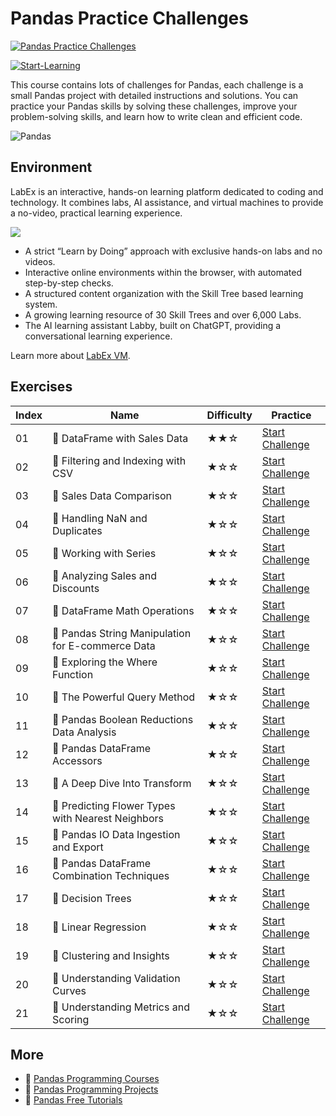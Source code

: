 # Pandas Practice Challenges

[![Pandas Practice Challenges](https://cover-creator.appbot.io/pandas-practice-challenges.png)](https://labex.io/courses/pandas-practice-challenges)

[![Start-Learning](https://img.shields.io/badge/Start-Learning-whitesmoke?style=for-the-badge)](https://labex.io/courses/pandas-practice-challenges)

This course contains lots of challenges for Pandas, each challenge is a small Pandas project with detailed instructions and solutions. You can practice your Pandas skills by solving these challenges, improve your problem-solving skills, and learn how to write clean and efficient code.

![Pandas](https://img.shields.io/badge/Pandas-whitesmoke?style=for-the-badge&logo=pandas)


## Environment

LabEx is an interactive, hands-on learning platform dedicated to coding and technology. It combines labs, AI assistance, and virtual machines to provide a no-video, practical learning experience.

![](https://tutorial-screenshot.getvm.io/images/vm-1725247253.png)

- A strict “Learn by Doing” approach with exclusive hands-on labs and no videos.
- Interactive online environments within the browser, with automated step-by-step checks.
- A structured content organization with the Skill Tree based learning system.
- A growing learning resource of 30 Skill Trees and over 6,000 Labs.
- The AI learning assistant Labby, built on ChatGPT, providing a conversational learning experience.

Learn more about [LabEx VM](https://support.labex.io/using-labex/virtual-machine).

## Exercises

|   Index | Name                                             | Difficulty   | Practice                                                                                                                         |
|---------|--------------------------------------------------|--------------|----------------------------------------------------------------------------------------------------------------------------------|
|      01 | 🎯 DataFrame with Sales Data                      | ★★☆          | <a target='_blank' href='https://labex.io/labs/pandas-dataframe-with-sales-data-22107'>Start Challenge</a>                       |
|      02 | 🎯 Filtering and Indexing with CSV                | ★☆☆          | <a target='_blank' href='https://labex.io/labs/pandas-filtering-and-indexing-with-csv-67543'>Start Challenge</a>                 |
|      03 | 🎯 Sales Data Comparison                          | ★☆☆          | <a target='_blank' href='https://labex.io/labs/pandas-sales-data-comparison-92717'>Start Challenge</a>                           |
|      04 | 🎯 Handling NaN and Duplicates                    | ★☆☆          | <a target='_blank' href='https://labex.io/labs/pandas-handling-nan-and-duplicates-189438'>Start Challenge</a>                    |
|      05 | 🎯 Working with Series                            | ★☆☆          | <a target='_blank' href='https://labex.io/labs/pandas-working-with-series-67550'>Start Challenge</a>                             |
|      06 | 🎯 Analyzing Sales and Discounts                  | ★☆☆          | <a target='_blank' href='https://labex.io/labs/pandas-analyzing-sales-and-discounts-23740'>Start Challenge</a>                   |
|      07 | 🎯 DataFrame Math Operations                      | ★☆☆          | <a target='_blank' href='https://labex.io/labs/pandas-dataframe-math-operations-172040'>Start Challenge</a>                      |
|      08 | 🎯 Pandas String Manipulation for E-commerce Data | ★☆☆          | <a target='_blank' href='https://labex.io/labs/pandas-pandas-string-manipulation-for-e-commerce-data-29301'>Start Challenge</a>  |
|      09 | 🎯 Exploring the Where Function                   | ★☆☆          | <a target='_blank' href='https://labex.io/labs/pandas-exploring-the-where-function-53379'>Start Challenge</a>                    |
|      10 | 🎯 The Powerful Query Method                      | ★☆☆          | <a target='_blank' href='https://labex.io/labs/pandas-the-powerful-query-method-29827'>Start Challenge</a>                       |
|      11 | 🎯 Pandas Boolean Reductions Data Analysis        | ★☆☆          | <a target='_blank' href='https://labex.io/labs/python-pandas-boolean-reductions-data-analysis-53381'>Start Challenge</a>         |
|      12 | 🎯 Pandas DataFrame Accessors                     | ★☆☆          | <a target='_blank' href='https://labex.io/labs/pandas-pandas-dataframe-accessors-47122'>Start Challenge</a>                      |
|      13 | 🎯 A Deep Dive Into Transform                     | ★☆☆          | <a target='_blank' href='https://labex.io/labs/pandas-a-deep-dive-into-transform-23742'>Start Challenge</a>                      |
|      14 | 🎯 Predicting Flower Types with Nearest Neighbors | ★☆☆          | <a target='_blank' href='https://labex.io/labs/python-predicting-flower-types-with-nearest-neighbors-256147'>Start Challenge</a> |
|      15 | 🎯 Pandas IO Data Ingestion and Export            | ★☆☆          | <a target='_blank' href='https://labex.io/labs/python-pandas-io-data-ingestion-and-export-47120'>Start Challenge</a>             |
|      16 | 🎯 Pandas DataFrame Combination Techniques        | ★☆☆          | <a target='_blank' href='https://labex.io/labs/pandas-pandas-dataframe-combination-techniques-16435'>Start Challenge</a>         |
|      17 | 🎯 Decision Trees                                 | ★☆☆          | <a target='_blank' href='https://labex.io/labs/pandas-decision-trees-92597'>Start Challenge</a>                                  |
|      18 | 🎯 Linear Regression                              | ★☆☆          | <a target='_blank' href='https://labex.io/labs/pandas-linear-regression-185171'>Start Challenge</a>                              |
|      19 | 🎯 Clustering and Insights                        | ★☆☆          | <a target='_blank' href='https://labex.io/labs/python-clustering-and-insights-198286'>Start Challenge</a>                        |
|      20 | 🎯 Understanding Validation Curves                | ★☆☆          | <a target='_blank' href='https://labex.io/labs/python-understanding-validation-curves-106940'>Start Challenge</a>                |
|      21 | 🎯 Understanding Metrics and Scoring              | ★☆☆          | <a target='_blank' href='https://labex.io/labs/pandas-understanding-metrics-and-scoring-185172'>Start Challenge</a>              |

## More

- 🔗 [Pandas Programming Courses](https://github.com/labex-labs/awesome-programming-courses)
- 🔗 [Pandas Programming Projects](https://github.com/labex-labs/awesome-programming-projects)
- 🔗 [Pandas Free Tutorials](https://github.com/labex-labs/pandas-free-tutorials)


